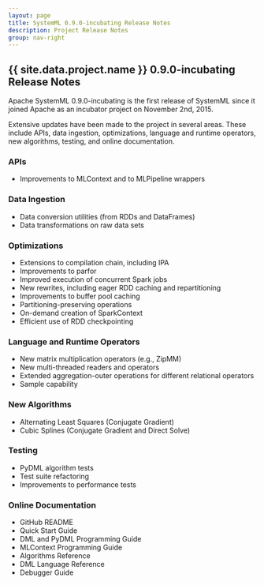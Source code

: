 ```yaml
---
layout: page
title: SystemML 0.9.0-incubating Release Notes
description: Project Release Notes
group: nav-right
---
```

<!--
{% comment %}
Licensed to the Apache Software Foundation (ASF) under one or more
contributor license agreements.  See the NOTICE file distributed with
this work for additional information regarding copyright ownership.
The ASF licenses this file to you under the Apache License, Version 2.0
(the "License"); you may not use this file except in compliance with
the License.  You may obtain a copy of the License at

http://www.apache.org/licenses/LICENSE-2.0

Unless required by applicable law or agreed to in writing, software
distributed under the License is distributed on an "AS IS" BASIS,
WITHOUT WARRANTIES OR CONDITIONS OF ANY KIND, either express or implied.
See the License for the specific language governing permissions and
limitations under the License.
{% endcomment %}
-->

<section class="full-stripe full-stripe--subpage-header clear-header">
  <div class="ml-container ml-container--horizontally-center">
    <div class="col col-12 content-group content-group--center-content content-group--center-align">
      <h1>{{ site.data.project.name }} 0.9.0-incubating Release Notes</h1>
    </div>
  </div>
</section>

<section class="full-stripe full-stripe--alternate">
  <div class="ml-container">
    <div class="col col-12 content-group content-group--medium-bottom-margin" markdown="1">

Apache SystemML 0.9.0-incubating is the first release of SystemML since it joined Apache as an incubator project on November 2nd, 2015.

Extensive updates have been made to the project in several areas. These include APIs, data ingestion, optimizations, language and runtime operators, new algorithms, testing, and online documentation.

### APIs
- Improvements to MLContext and to MLPipeline wrappers

### Data Ingestion
- Data conversion utilities (from RDDs and DataFrames)
- Data transformations on raw data sets

### Optimizations
- Extensions to compilation chain, including IPA
- Improvements to parfor
- Improved execution of concurrent Spark jobs
- New rewrites, including eager RDD caching and repartitioning
- Improvements to buffer pool caching
- Partitioning-preserving operations
- On-demand creation of SparkContext
- Efficient use of RDD checkpointing

### Language and Runtime Operators
- New matrix multiplication operators (e.g., ZipMM)
- New multi-threaded readers and operators
- Extended aggregation-outer operations for different relational operators
- Sample capability

### New Algorithms
- Alternating Least Squares (Conjugate Gradient)
- Cubic Splines (Conjugate Gradient and Direct Solve)

### Testing
- PyDML algorithm tests
- Test suite refactoring
- Improvements to performance tests

### Online Documentation
- GitHub README
- Quick Start Guide
- DML and PyDML Programming Guide
- MLContext Programming Guide
- Algorithms Reference
- DML Language Reference
- Debugger Guide
